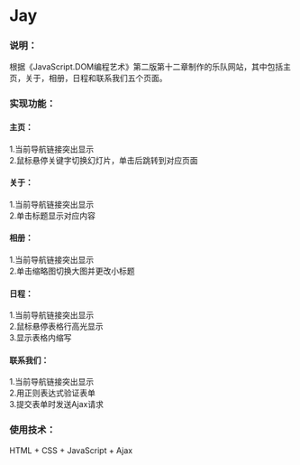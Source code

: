 # Jay

### 说明：
根据《JavaScript.DOM编程艺术》第二版第十二章制作的乐队网站，其中包括主页，关于，相册，日程和联系我们五个页面。
  
### 实现功能：
#### 主页：
1.当前导航链接突出显示  
2.鼠标悬停关键字切换幻灯片，单击后跳转到对应页面  

#### 关于：
1.当前导航链接突出显示  
2.单击标题显示对应内容  
  
#### 相册：
1.当前导航链接突出显示  
2.单击缩略图切换大图并更改小标题  

#### 日程：
1.当前导航链接突出显示  
2.鼠标悬停表格行高光显示  
3.显示表格内缩写  

#### 联系我们：
1.当前导航链接突出显示  
2.用正则表达式验证表单  
3.提交表单时发送Ajax请求  

### 使用技术：
HTML + CSS + JavaScript + Ajax  

